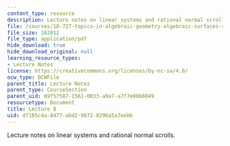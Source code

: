 ```yaml
---
content_type: resource
description: Lecture notes on linear systems and rational normal scrolls.
file: /courses/18-727-topics-in-algebraic-geometry-algebraic-surfaces-spring-2008/d7105c4a8477abd296728296a5a7eebb_lect8.pdf
file_size: 162012
file_type: application/pdf
hide_download: true
hide_download_original: null
learning_resource_types:
- Lecture Notes
license: https://creativecommons.org/licenses/by-nc-sa/4.0/
ocw_type: OCWFile
parent_title: Lecture Notes
parent_type: CourseSection
parent_uid: 69f57587-1561-0033-a9a7-a7f7e08b6049
resourcetype: Document
title: Lecture 8
uid: d7105c4a-8477-abd2-9672-8296a5a7eebb
---
```

Lecture notes on linear systems and rational normal scrolls.